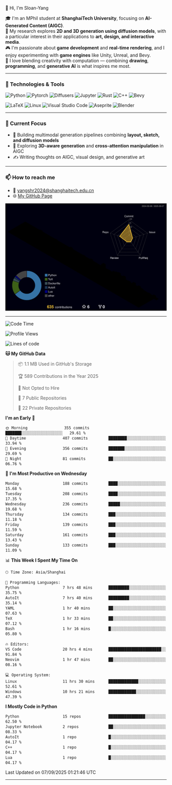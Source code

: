 👋 Hi, I'm Sloan-Yang

🎓 I'm an MPhil student at **ShanghaiTech University**, focusing on **AI-Generated Content (AIGC)**.  
🧠 My research explores **2D and 3D generation using diffusion models**, with a particular interest in their applications to **art, design, and interactive media**.  
🎮 I'm passionate about **game development** and **real-time rendering**, and I enjoy experimenting with **game engines** like Unity, Unreal, and Bevy.  
🎨 I love blending creativity with computation — combining **drawing**, **programming**, and **generative AI** is what inspires me most.

---

### 🧰 Technologies & Tools

![Python](https://img.shields.io/badge/python-%233776AB.svg?style=for-the-badge&logo=python&logoColor=white)
![Pytorch](https://img.shields.io/badge/pytorch-%23EE4C2C.svg?style=for-the-badge&logo=pytorch&logoColor=white)
![Diffusers](https://img.shields.io/badge/diffusers-HuggingFace-yellow?style=for-the-badge&logo=huggingface&logoColor=black)
![Jupyter](https://img.shields.io/badge/Jupyter-%23F37626.svg?style=for-the-badge&logo=Jupyter&logoColor=white)
![Rust](https://img.shields.io/badge/Rust-%23000000.svg?style=for-the-badge&logo=rust&logoColor=white)
![C++](https://img.shields.io/badge/C++-%2300599C.svg?style=for-the-badge&logo=c%2B%2B&logoColor=white)
![Bevy](https://img.shields.io/badge/Bevy-000000.svg?style=for-the-badge&logo=bevy&logoColor=white)

![LaTeX](https://img.shields.io/badge/LaTeX-47A141?style=for-the-badge&logo=latex&logoColor=white)
![Linux](https://img.shields.io/badge/Linux-FCC624?style=for-the-badge&logo=linux&logoColor=black)
![Visual Studio Code](https://img.shields.io/badge/VSCode-0078d7.svg?style=for-the-badge&logo=visual-studio-code&logoColor=white)
![Aseprite](https://img.shields.io/badge/Aseprite-FFFFFF?style=for-the-badge&logo=Aseprite&logoColor=%237D929E)
![Blender](https://img.shields.io/badge/Blender-F5792A?style=for-the-badge&logo=blender&logoColor=white)

---

### 🔭 Current Focus

- 🎨 Building multimodal generation pipelines combining **layout, sketch, and diffusion models**
- 🧪 Exploring **3D-aware generation** and **cross-attention manipulation** in AIGC
- ✍️ Writing thoughts on AIGC, visual design, and generative art

---

### 📫 How to reach me

- 📧 <a href="mailto:yangshr2024@shanghaitech.edu.cn">yangshr2024@shanghaitech.edu.cn</a>
- 🌐 [My GitHub Page](https://sloan-yang.github.io)  



![3D Profile](https://raw.githubusercontent.com/Sloan-Yang/Sloan-Yang/main/profile-3d-contrib/profile-night-rainbow.svg)

---


<!--START_SECTION:waka-->
![Code Time](http://img.shields.io/badge/Code%20Time-519%20hrs-blue)

![Profile Views](http://img.shields.io/badge/Profile%20Views-0-blue)

![Lines of code](https://img.shields.io/badge/From%20Hello%20World%20I%27ve%20Written-2.1%20million%20lines%20of%20code-blue)

**🐱 My GitHub Data** 

> 📦 1.1 MB Used in GitHub's Storage 
 > 
> 🏆 589 Contributions in the Year 2025
 > 
> 🚫 Not Opted to Hire
 > 
> 📜 7 Public Repositories 
 > 
> 🔑 22 Private Repositories 
 > 
**I'm an Early 🐤** 

```text
🌞 Morning                355 commits         ███████░░░░░░░░░░░░░░░░░░   29.61 % 
🌆 Daytime                407 commits         ████████░░░░░░░░░░░░░░░░░   33.94 % 
🌃 Evening                356 commits         ███████░░░░░░░░░░░░░░░░░░   29.69 % 
🌙 Night                  81 commits          ██░░░░░░░░░░░░░░░░░░░░░░░   06.76 % 
```
📅 **I'm Most Productive on Wednesday** 

```text
Monday                   188 commits         ████░░░░░░░░░░░░░░░░░░░░░   15.68 % 
Tuesday                  208 commits         ████░░░░░░░░░░░░░░░░░░░░░   17.35 % 
Wednesday                236 commits         █████░░░░░░░░░░░░░░░░░░░░   19.68 % 
Thursday                 134 commits         ███░░░░░░░░░░░░░░░░░░░░░░   11.18 % 
Friday                   139 commits         ███░░░░░░░░░░░░░░░░░░░░░░   11.59 % 
Saturday                 161 commits         ███░░░░░░░░░░░░░░░░░░░░░░   13.43 % 
Sunday                   133 commits         ███░░░░░░░░░░░░░░░░░░░░░░   11.09 % 
```


📊 **This Week I Spent My Time On** 

```text
🕑︎ Time Zone: Asia/Shanghai

💬 Programming Languages: 
Python                   7 hrs 48 mins       █████████░░░░░░░░░░░░░░░░   35.75 % 
AutoIt                   7 hrs 40 mins       █████████░░░░░░░░░░░░░░░░   35.14 % 
YAML                     1 hr 40 mins        ██░░░░░░░░░░░░░░░░░░░░░░░   07.63 % 
TeX                      1 hr 33 mins        ██░░░░░░░░░░░░░░░░░░░░░░░   07.12 % 
Bash                     1 hr 16 mins        █░░░░░░░░░░░░░░░░░░░░░░░░   05.80 % 

🔥 Editors: 
VS Code                  20 hrs 4 mins       ███████████████████████░░   91.84 % 
Neovim                   1 hr 47 mins        ██░░░░░░░░░░░░░░░░░░░░░░░   08.16 % 

💻 Operating System: 
Linux                    11 hrs 30 mins      █████████████░░░░░░░░░░░░   52.61 % 
Windows                  10 hrs 21 mins      ████████████░░░░░░░░░░░░░   47.39 % 
```

**I Mostly Code in Python** 

```text
Python                   15 repos            ████████████████░░░░░░░░░   62.50 % 
Jupyter Notebook         2 repos             ██░░░░░░░░░░░░░░░░░░░░░░░   08.33 % 
AutoIt                   1 repo              █░░░░░░░░░░░░░░░░░░░░░░░░   04.17 % 
C++                      1 repo              █░░░░░░░░░░░░░░░░░░░░░░░░   04.17 % 
Lua                      1 repo              █░░░░░░░░░░░░░░░░░░░░░░░░   04.17 % 
```




 Last Updated on 07/09/2025 01:21:46 UTC
<!--END_SECTION:waka-->

---





